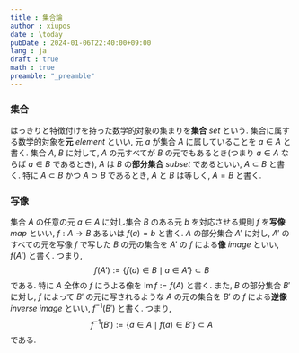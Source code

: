 ```yaml
---
title : 集合論
author : xiupos
date : \today
pubDate : 2024-01-06T22:40:00+09:00
lang : ja
draft : true
math : true
preamble: "_preamble"
---
```


### 集合

はっきりと特徴付けを持った数学的対象の集まりを**集合** _set_ という. 集合に属する数学的対象を**元** _element_ といい, 元 $a$ が集合 $A$ に属していることを $a∈A$ と書く. 集合 $A$, $B$ に対して, $A$ の元すべてが $B$ の元でもあるとき(つまり $a∈A$ ならば $a∈B$ であるとき), $A$ は $B$ の**部分集合** _subset_ であるといい, $A⊂B$ と書く. 特に $A⊂B$ かつ $A⊃B$ であるとき, $A$ と $B$ は等しく, $A=B$ と書く.

### 写像

集合 $A$ の任意の元 $a∈A$ に対し集合 $B$ のある元 $b$ を対応させる規則 $f$ を**写像** _map_ といい, $f:A→B$ あるいは $f(a)=b$ と書く. $A$ の部分集合 $A'$ に対し, $A'$ のすべての元を写像 $f$ で写した $B$ の元の集合を $A'$ の $f$ による**像** _image_ といい, $f(A')$ と書く. つまり,
$$
f(A') := \{f(a)∈B \mid a∈A'\} ⊂ B
$$
である. 特に $A$ 全体の $f$ にうよる像を $\operatorname*{Im}f := f(A)$ と書く. また, $B$ の部分集合 $B'$ に対し, $f$ によって $B'$ の元に写されるような $A$ の元の集合を $B'$ の $f$ による**逆像** _inverse image_ といい, $f^{-1}(B')$ と書く. つまり,
$$
f^{-1}(B') := \{a∈A \mid f(a)∈B'\} ⊂ A
$$
である.

